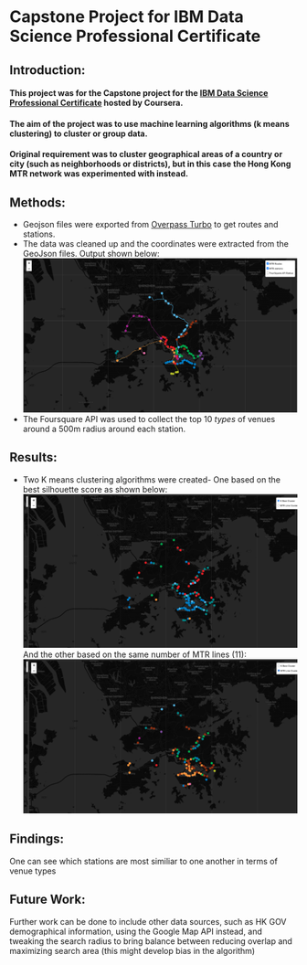 # Capstone Project for IBM Data Science Professional Certificate
## Introduction:
#### This project was for the Capstone project for the [IBM Data Science Professional Certificate](https://www.coursera.org/professional-certificates/ibm-data-science) hosted by Coursera.
#### The aim of the project was to use machine learning algorithms (k means clustering) to cluster or group data.
#### Original requirement was to cluster geographical areas of a country or city (such as neighborhoods or districts), but in this case the Hong Kong MTR network was experimented with instead.
## Methods:
- Geojson files were exported from [Overpass Turbo](https://overpass-turbo.eu/) to get routes and stations.
- The data was cleaned up and the coordinates were extracted from the GeoJson files. Output shown below:
![MTR network](https://github.com/prtlobo/Coursera_Capstone/blob/71d761c69841890073e9036d6b2497df321f32b2/MTR%20Routes%20and%20Stations.png)
- The Foursquare API was used to collect the top 10 *types* of venues around a 500m radius around each station.
## Results:
- Two K means clustering algorithms were created- One based on the best silhouette score as shown below:
![MTR Cluster K best](https://github.com/prtlobo/Coursera_Capstone/blob/71d761c69841890073e9036d6b2497df321f32b2/MTR%20Cluster%20(kbest).png)
And the other based on the same number of MTR lines (11): 
![MTR K Lines](https://github.com/prtlobo/Coursera_Capstone/blob/71d761c69841890073e9036d6b2497df321f32b2/MTR%20Cluster%20(k%20MTR%20lines).png)
## Findings:
One can see which stations are most similiar to one another in terms of venue types
## Future Work:
Further work can be done to include other data sources, 
such as HK GOV demographical information, using the Google Map API instead,
and tweaking the search radius to bring balance between reducing overlap and maximizing search area (this might develop bias in the algorithm)
